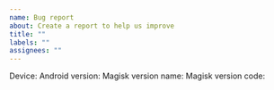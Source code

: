 ```yaml
---
name: Bug report
about: Create a report to help us improve
title: ""
labels: ""
assignees: ""
---
```


<!--

## READ BEFORE OPENING ISSUES

Only accept bugreports that are happened on Kitsune Magisk only

All bug reports require you to **USE DEBUG BUILDS**. Please include the version name and version code in the bug report.

If you experience a bootloop, attach a `dmesg` (kernel logs) when the device refuse to boot. This may very likely require a custom kernel on some devices as `last_kmsg` or `pstore ramoops` are usually not enabled by default. In addition, please also upload the result of `cat /proc/mounts` when your device is working correctly **WITHOUT MAGISK**.

**DO NOT** ask for instructions.

**DO NOT** report issues if you have any modules installed.

Without following the rules above, your issue will be closed without explanation.

-->

Device:
Android version:
Magisk version name:
Magisk version code:
